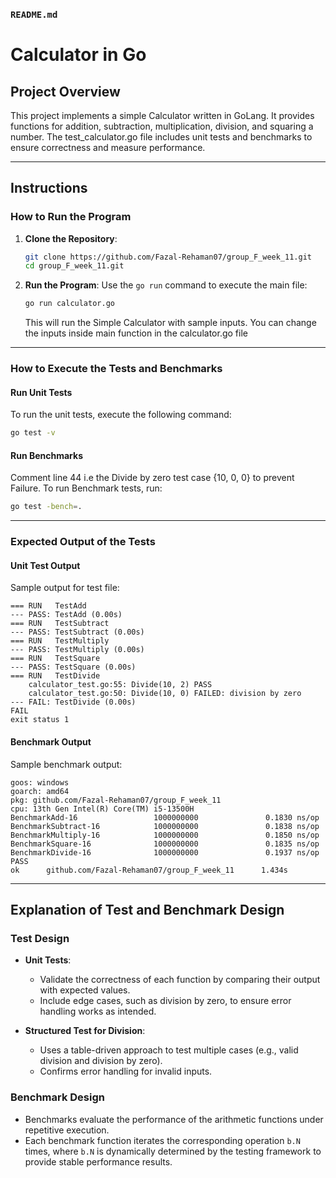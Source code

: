 ### `README.md`

# Calculator in Go

## **Project Overview**
This project implements a simple Calculator written in GoLang. It provides functions for addition, subtraction, multiplication, division, and squaring a number. The test_calculator.go file includes unit tests and benchmarks to ensure correctness and measure performance.

---

## **Instructions**

### **How to Run the Program**
1. **Clone the Repository**:
   ```bash
   git clone https://github.com/Fazal-Rehaman07/group_F_week_11.git
   cd group_F_week_11.git
   ```
2. **Run the Program**:
   Use the `go run` command to execute the main file:
   ```bash
   go run calculator.go
   ```
   This will run the Simple Calculator with sample inputs. You can change the inputs inside main function in the calculator.go file

---

### **How to Execute the Tests and Benchmarks**

#### **Run Unit Tests**
To run the unit tests, execute the following command:
```bash
go test -v
```

#### **Run Benchmarks**
Comment line 44 i.e the Divide by zero test case {10, 0, 0} to prevent Failure.
To run Benchmark tests, run:
```bash
go test -bench=.
```

---

### **Expected Output of the Tests**

#### **Unit Test Output**
Sample output for test file:
```
=== RUN   TestAdd
--- PASS: TestAdd (0.00s)
=== RUN   TestSubtract
--- PASS: TestSubtract (0.00s)
=== RUN   TestMultiply
--- PASS: TestMultiply (0.00s)
=== RUN   TestSquare
--- PASS: TestSquare (0.00s)
=== RUN   TestDivide
    calculator_test.go:55: Divide(10, 2) PASS
    calculator_test.go:50: Divide(10, 0) FAILED: division by zero
--- FAIL: TestDivide (0.00s)
FAIL
exit status 1

```

#### **Benchmark Output**
Sample benchmark output:
```
goos: windows
goarch: amd64
pkg: github.com/Fazal-Rehaman07/group_F_week_11
cpu: 13th Gen Intel(R) Core(TM) i5-13500H
BenchmarkAdd-16                 1000000000               0.1830 ns/op
BenchmarkSubtract-16            1000000000               0.1838 ns/op
BenchmarkMultiply-16            1000000000               0.1850 ns/op
BenchmarkSquare-16              1000000000               0.1835 ns/op
BenchmarkDivide-16              1000000000               0.1937 ns/op
PASS
ok      github.com/Fazal-Rehaman07/group_F_week_11      1.434s

```

---

## **Explanation of Test and Benchmark Design**

### **Test Design**
- **Unit Tests**:
  - Validate the correctness of each function by comparing their output with expected values.
  - Include edge cases, such as division by zero, to ensure error handling works as intended.

- **Structured Test for Division**:
  - Uses a table-driven approach to test multiple cases (e.g., valid division and division by zero).
  - Confirms error handling for invalid inputs.

### **Benchmark Design**
- Benchmarks evaluate the performance of the arithmetic functions under repetitive execution.
- Each benchmark function iterates the corresponding operation `b.N` times, where `b.N` is dynamically determined by the testing framework to provide stable performance results.

